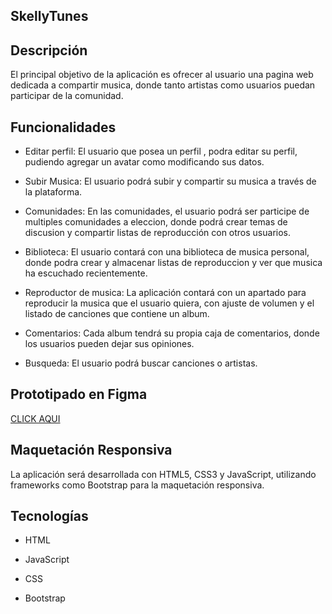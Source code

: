 ## SkellyTunes
## Descripción
El principal objetivo de la aplicación es ofrecer al usuario una pagina web dedicada a compartir musica, donde tanto artistas como usuarios puedan participar de la comunidad. 

## Funcionalidades
  
- Editar perfil: El usuario que posea un perfil , podra editar su perfil, pudiendo agregar un avatar como modificando sus datos.
  
- Subir Musica: El usuario podrá subir y compartir su musica a través de la plataforma.
  
- Comunidades: En las comunidades, el usuario podrá ser participe de multiples comunidades a eleccion, donde podrá crear temas de discusion y compartir listas de reproducción con otros usuarios.
  
- Biblioteca: El usuario contará con una biblioteca de musica personal, donde podra crear y almacenar listas de reproduccion y ver que musica ha escuchado recientemente.
  
- Reproductor de musica: La aplicación contará con un apartado para reproducir la musica que el usuario quiera, con ajuste de volumen y el listado de canciones que contiene un album.

- Comentarios: Cada album tendrá su propia caja de comentarios, donde los usuarios pueden dejar sus opiniones.

- Busqueda: El usuario podrá buscar canciones o artistas.

## Prototipado en Figma

[CLICK AQUI](https://www.figma.com/proto/v62UgfvKEGSAvfzlcopPht/Prototipado?node-id=56-379&node-type=CANVAS&scaling=scale-down&content-scaling=fixed&page-id=0%3A1&starting-point-node-id=56%3A379)

## Maquetación Responsiva
La aplicación será desarrollada con HTML5, CSS3 y JavaScript, utilizando frameworks como Bootstrap para la
maquetación responsiva.

## Tecnologías
- HTML
  
- JavaScript
  
- CSS
  
- Bootstrap

